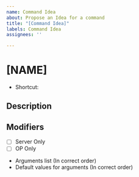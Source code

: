 ```yaml
---
name: Command Idea
about: Propose an Idea for a command
title: "[Command Idea]"
labels: Command Idea
assignees: ''

---
```


# [NAME]
* Shortcut: 

## Description

## Modifiers
- [ ] Server Only
- [ ] OP Only
* Arguments list (In correct order)
* Default values for arguments (In correct order)
